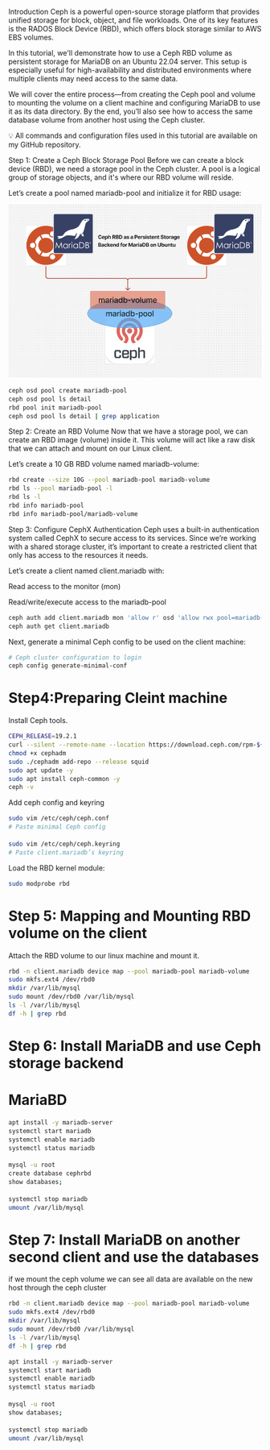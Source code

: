 
Introduction
Ceph is a powerful open-source storage platform that provides unified storage for block, object, and file workloads. One of its key features is the RADOS Block Device (RBD), which offers block storage similar to AWS EBS volumes.

In this tutorial, we'll demonstrate how to use a Ceph RBD volume as persistent storage for MariaDB on an Ubuntu 22.04 server. This setup is especially useful for high-availability and distributed environments where multiple clients may need access to the same data.

We will cover the entire process—from creating the Ceph pool and volume to mounting the volume on a client machine and configuring MariaDB to use it as its data directory. By the end, you’ll also see how to access the same database volume from another host using the Ceph cluster.

💡 All commands and configuration files used in this tutorial are available on my GitHub repository.

Step 1: Create a Ceph Block Storage Pool
Before we can create a block device (RBD), we need a storage pool in the Ceph cluster. A pool is a logical group of storage objects, and it's where our RBD volume will reside.

Let’s create a pool named mariadb-pool and initialize it for RBD usage:

![scenario](https://github.com/hojat-gazestani/openstack/blob/main/Ceph/octapus/PICs/ceph-mariadb.png)

```sh
ceph osd pool create mariadb-pool 
ceph osd pool ls detail         
rbd pool init mariadb-pool         
ceph osd pool ls detail | grep application 
```

Step 2: Create an RBD Volume
Now that we have a storage pool, we can create an RBD image (volume) inside it. This volume will act like a raw disk that we can attach and mount on our Linux client.

Let’s create a 10 GB RBD volume named mariadb-volume:

```sh
rbd create --size 10G --pool mariadb-pool mariadb-volume  
rbd ls --pool mariadb-pool -l  
rbd ls -l
rbd info mariadb-pool
rbd info mariadb-pool/mariadb-volume
```

Step 3: Configure CephX Authentication
Ceph uses a built-in authentication system called CephX to secure access to its services. Since we’re working with a shared storage cluster, it’s important to create a restricted client that only has access to the resources it needs.

Let’s create a client named client.mariadb with:

Read access to the monitor (mon)

Read/write/execute access to the mariadb-pool


```sh
ceph auth add client.mariadb mon 'allow r' osd 'allow rwx pool=mariadb-pool'  
ceph auth get client.mariadb  
```

Next, generate a minimal Ceph config to be used on the client machine:

```sh
# Ceph cluster configuration to login
ceph config generate-minimal-conf
```

# Step4:Preparing Cleint machine 

Install Ceph tools.

```sh
CEPH_RELEASE=19.2.1
curl --silent --remote-name --location https://download.ceph.com/rpm-${CEPH_RELEASE}/el9/noarch/cephadm
chmod +x cephadm
sudo ./cephadm add-repo --release squid
sudo apt update -y
sudo apt install ceph-common -y
ceph -v
```

Add ceph config and keyring
```sh
sudo vim /etc/ceph/ceph.conf  
# Paste minimal Ceph config

sudo vim /etc/ceph/ceph.keyring  
# Paste client.mariadb’s keyring
```

Load the RBD kernel module:

```sh
sudo modprobe rbd
```

# Step 5: Mapping and Mounting RBD volume on the client

Attach the RBD volume to our linux machine and mount it. 

```sh
rbd -n client.mariadb device map --pool mariadb-pool mariadb-volume  
sudo mkfs.ext4 /dev/rbd0 
mkdir /var/lib/mysql 
sudo mount /dev/rbd0 /var/lib/mysql  
ls -l /var/lib/mysql
df -h | grep rbd  
```

# Step 6: Install MariaDB and use Ceph storage backend
# MariaBD
```sh
apt install -y mariadb-server
systemctl start mariadb
systemctl enable mariadb
systemctl status mariadb

mysql -u root
create database cephrbd
show databases;

systemctl stop mariadb
umount /var/lib/mysql
```

# Step 7: Install MariaDB on another second client and use the databases

if we mount the ceph volume we can see all data are available on the new host through the ceph cluster

```sh
rbd -n client.mariadb device map --pool mariadb-pool mariadb-volume  
sudo mkfs.ext4 /dev/rbd0 
mkdir /var/lib/mysql 
sudo mount /dev/rbd0 /var/lib/mysql  
ls -l /var/lib/mysql
df -h | grep rbd  

````

```sh
apt install -y mariadb-server
systemctl start mariadb
systemctl enable mariadb
systemctl status mariadb

mysql -u root
show databases;

systemctl stop mariadb
umount /var/lib/mysql
```
